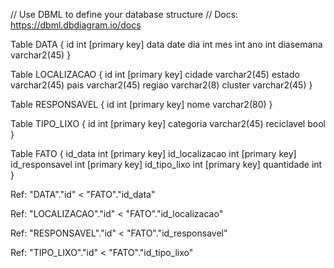// Use DBML to define your database structure
// Docs: https://dbml.dbdiagram.io/docs

Table DATA {
  id int [primary key]
  data date
  dia int
  mes int
  ano int
  diasemana varchar2(45) 
}

Table LOCALIZACAO {
  id int [primary key]
  cidade varchar2(45)
  estado varchar2(45)
  pais varchar2(45)
  regiao varchar2(8)
  cluster varchar2(45)
}

Table RESPONSAVEL {
  id int [primary key]
  nome varchar2(80)
}

Table TIPO_LIXO {
  id int [primary key]
  categoria varchar2(45)
  reciclavel bool
}

Table FATO {
  id_data int [primary key]
  id_localizacao int [primary key]
  id_responsavel int [primary key]
  id_tipo_lixo int [primary key]
  quantidade int
}

Ref: "DATA"."id" < "FATO"."id_data"

Ref: "LOCALIZACAO"."id" < "FATO"."id_localizacao"

Ref: "RESPONSAVEL"."id" < "FATO"."id_responsavel"

Ref: "TIPO_LIXO"."id" < "FATO"."id_tipo_lixo"
